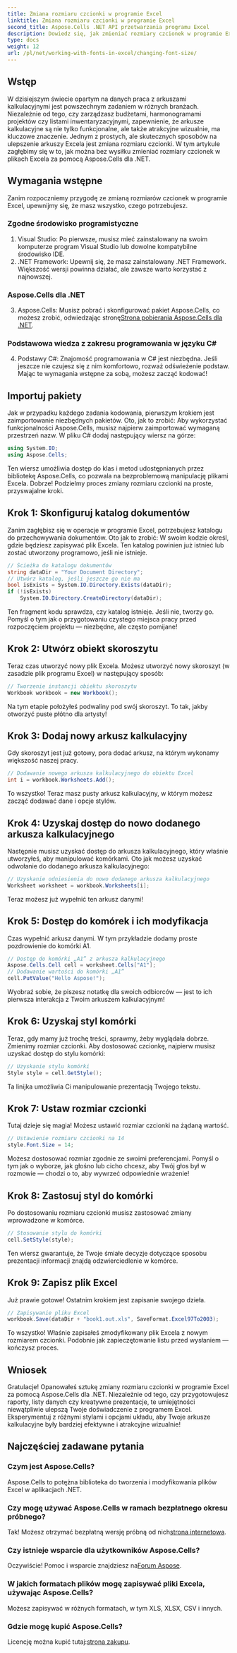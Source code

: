 ```yaml
---
title: Zmiana rozmiaru czcionki w programie Excel
linktitle: Zmiana rozmiaru czcionki w programie Excel
second_title: Aspose.Cells .NET API przetwarzania programu Excel
description: Dowiedz się, jak zmieniać rozmiary czcionek w programie Excel za pomocą Aspose.Cells dla .NET. Ten prosty przewodnik przeprowadzi Cię przez kodowanie krok po kroku, aby uczynić Twoje arkusze kalkulacyjne bardziej atrakcyjnymi.
type: docs
weight: 12
url: /pl/net/working-with-fonts-in-excel/changing-font-size/
---
```

## Wstęp
W dzisiejszym świecie opartym na danych praca z arkuszami kalkulacyjnymi jest powszechnym zadaniem w różnych branżach. Niezależnie od tego, czy zarządzasz budżetami, harmonogramami projektów czy listami inwentaryzacyjnymi, zapewnienie, że arkusze kalkulacyjne są nie tylko funkcjonalne, ale także atrakcyjne wizualnie, ma kluczowe znaczenie. Jednym z prostych, ale skutecznych sposobów na ulepszenie arkuszy Excela jest zmiana rozmiaru czcionki. W tym artykule zagłębimy się w to, jak można bez wysiłku zmieniać rozmiary czcionek w plikach Excela za pomocą Aspose.Cells dla .NET. 
## Wymagania wstępne
Zanim rozpoczniemy przygodę ze zmianą rozmiarów czcionek w programie Excel, upewnijmy się, że masz wszystko, czego potrzebujesz.
### Zgodne środowisko programistyczne
1. Visual Studio: Po pierwsze, musisz mieć zainstalowany na swoim komputerze program Visual Studio lub dowolne kompatybilne środowisko IDE.
2. .NET Framework: Upewnij się, że masz zainstalowany .NET Framework. Większość wersji powinna działać, ale zawsze warto korzystać z najnowszej.
### Aspose.Cells dla .NET
3.  Aspose.Cells: Musisz pobrać i skonfigurować pakiet Aspose.Cells, co możesz zrobić, odwiedzając stronę[Strona pobierania Aspose.Cells dla .NET](https://releases.aspose.com/cells/net/).
### Podstawowa wiedza z zakresu programowania w języku C#
4. Podstawy C#: Znajomość programowania w C# jest niezbędna. Jeśli jeszcze nie czujesz się z nim komfortowo, rozważ odświeżenie podstaw. 
Mając te wymagania wstępne za sobą, możesz zacząć kodować!
## Importuj pakiety
Jak w przypadku każdego zadania kodowania, pierwszym krokiem jest zaimportowanie niezbędnych pakietów. Oto, jak to zrobić:
Aby wykorzystać funkcjonalności Aspose.Cells, musisz najpierw zaimportować wymaganą przestrzeń nazw. W pliku C# dodaj następujący wiersz na górze:
```csharp
using System.IO;
using Aspose.Cells;
```
Ten wiersz umożliwia dostęp do klas i metod udostępnianych przez bibliotekę Aspose.Cells, co pozwala na bezproblemową manipulację plikami Excela.
Dobrze! Podzielmy proces zmiany rozmiaru czcionki na proste, przyswajalne kroki. 
## Krok 1: Skonfiguruj katalog dokumentów
Zanim zagłębisz się w operacje w programie Excel, potrzebujesz katalogu do przechowywania dokumentów. Oto jak to zrobić:
W swoim kodzie określ, gdzie będziesz zapisywać plik Excela. Ten katalog powinien już istnieć lub zostać utworzony programowo, jeśli nie istnieje. 
```csharp
// Ścieżka do katalogu dokumentów
string dataDir = "Your Document Directory";
// Utwórz katalog, jeśli jeszcze go nie ma
bool isExists = System.IO.Directory.Exists(dataDir);
if (!isExists)
    System.IO.Directory.CreateDirectory(dataDir);
```
Ten fragment kodu sprawdza, czy katalog istnieje. Jeśli nie, tworzy go. Pomyśl o tym jak o przygotowaniu czystego miejsca pracy przed rozpoczęciem projektu — niezbędne, ale często pomijane!
## Krok 2: Utwórz obiekt skoroszytu
Teraz czas utworzyć nowy plik Excela. 
Możesz utworzyć nowy skoroszyt (w zasadzie plik programu Excel) w następujący sposób:
```csharp
// Tworzenie instancji obiektu skoroszytu
Workbook workbook = new Workbook();
```
Na tym etapie położyłeś podwaliny pod swój skoroszyt. To tak, jakby otworzyć puste płótno dla artysty!
## Krok 3: Dodaj nowy arkusz kalkulacyjny
Gdy skoroszyt jest już gotowy, pora dodać arkusz, na którym wykonamy większość naszej pracy.
```csharp
// Dodawanie nowego arkusza kalkulacyjnego do obiektu Excel
int i = workbook.Worksheets.Add();
```
To wszystko! Teraz masz pusty arkusz kalkulacyjny, w którym możesz zacząć dodawać dane i opcje stylów.
## Krok 4: Uzyskaj dostęp do nowo dodanego arkusza kalkulacyjnego
Następnie musisz uzyskać dostęp do arkusza kalkulacyjnego, który właśnie utworzyłeś, aby manipulować komórkami.
Oto jak możesz uzyskać odwołanie do dodanego arkusza kalkulacyjnego:
```csharp
// Uzyskanie odniesienia do nowo dodanego arkusza kalkulacyjnego
Worksheet worksheet = workbook.Worksheets[i];
```
Teraz możesz już wypełnić ten arkusz danymi!
## Krok 5: Dostęp do komórek i ich modyfikacja
Czas wypełnić arkusz danymi.
W tym przykładzie dodamy proste pozdrowienie do komórki A1. 
```csharp
// Dostęp do komórki „A1” z arkusza kalkulacyjnego
Aspose.Cells.Cell cell = worksheet.Cells["A1"];
// Dodawanie wartości do komórki „A1”
cell.PutValue("Hello Aspose!");
```
Wyobraź sobie, że piszesz notatkę dla swoich odbiorców — jest to ich pierwsza interakcja z Twoim arkuszem kalkulacyjnym!
## Krok 6: Uzyskaj styl komórki 
Teraz, gdy mamy już trochę treści, sprawmy, żeby wyglądała dobrze. Zmienimy rozmiar czcionki.
Aby dostosować czcionkę, najpierw musisz uzyskać dostęp do stylu komórki:
```csharp
// Uzyskanie stylu komórki
Style style = cell.GetStyle();
```
Ta linijka umożliwia Ci manipulowanie prezentacją Twojego tekstu. 
## Krok 7: Ustaw rozmiar czcionki
Tutaj dzieje się magia! Możesz ustawić rozmiar czcionki na żądaną wartość.
```csharp
// Ustawienie rozmiaru czcionki na 14
style.Font.Size = 14;
```
Możesz dostosować rozmiar zgodnie ze swoimi preferencjami. Pomyśl o tym jak o wyborze, jak głośno lub cicho chcesz, aby Twój głos był w rozmowie — chodzi o to, aby wywrzeć odpowiednie wrażenie!
## Krok 8: Zastosuj styl do komórki
Po dostosowaniu rozmiaru czcionki musisz zastosować zmiany wprowadzone w komórce.
```csharp
// Stosowanie stylu do komórki
cell.SetStyle(style);
```
Ten wiersz gwarantuje, że Twoje śmiałe decyzje dotyczące sposobu prezentacji informacji znajdą odzwierciedlenie w komórce. 
## Krok 9: Zapisz plik Excel
Już prawie gotowe! Ostatnim krokiem jest zapisanie swojego dzieła.
```csharp
// Zapisywanie pliku Excel
workbook.Save(dataDir + "book1.out.xls", SaveFormat.Excel97To2003);
```
To wszystko! Właśnie zapisałeś zmodyfikowany plik Excela z nowym rozmiarem czcionki. Podobnie jak zapieczętowanie listu przed wysłaniem — kończysz proces.
## Wniosek
Gratulacje! Opanowałeś sztukę zmiany rozmiaru czcionki w programie Excel za pomocą Aspose.Cells dla .NET. Niezależnie od tego, czy przygotowujesz raporty, listy danych czy kreatywne prezentacje, te umiejętności niewątpliwie ulepszą Twoje doświadczenie z programem Excel. Eksperymentuj z różnymi stylami i opcjami układu, aby Twoje arkusze kalkulacyjne były bardziej efektywne i atrakcyjne wizualnie!
## Najczęściej zadawane pytania
### Czym jest Aspose.Cells?
Aspose.Cells to potężna biblioteka do tworzenia i modyfikowania plików Excel w aplikacjach .NET.
### Czy mogę używać Aspose.Cells w ramach bezpłatnego okresu próbnego?
 Tak! Możesz otrzymać bezpłatną wersję próbną od nich[strona internetowa](https://releases.aspose.com/).
### Czy istnieje wsparcie dla użytkowników Aspose.Cells?
 Oczywiście! Pomoc i wsparcie znajdziesz na[Forum Aspose](https://forum.aspose.com/c/cells/9).
### W jakich formatach plików mogę zapisywać pliki Excela, używając Aspose.Cells?
Możesz zapisywać w różnych formatach, w tym XLS, XLSX, CSV i innych.
### Gdzie mogę kupić Aspose.Cells?
 Licencję można kupić tutaj:[strona zakupu](https://purchase.aspose.com/buy).